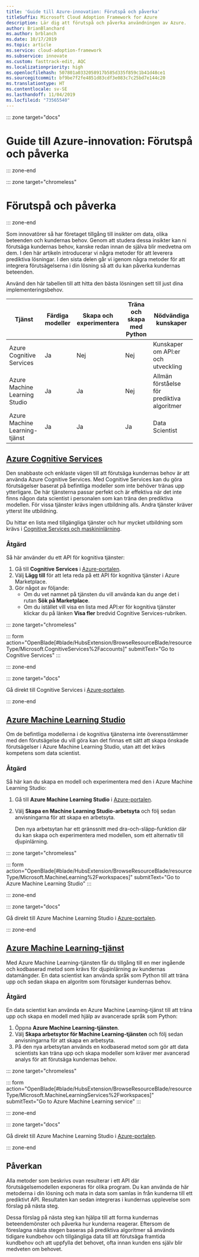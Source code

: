 ```yaml
---
title: 'Guide till Azure-innovation: Förutspå och påverka'
titleSuffix: Microsoft Cloud Adoption Framework for Azure
description: Lär dig att förutspå och påverka användningen av Azure.
author: BrianBlanchard
ms.author: brblanch
ms.date: 10/17/2019
ms.topic: article
ms.service: cloud-adoption-framework
ms.subservice: innovate
ms.custom: fasttrack-edit, AQC
ms.localizationpriority: high
ms.openlocfilehash: 507801a0332058917b585d335f859c1b41d48ce1
ms.sourcegitcommit: bf9be7f2fe4851d83cdf3e083c7c25bd7e144c20
ms.translationtype: HT
ms.contentlocale: sv-SE
ms.lasthandoff: 11/04/2019
ms.locfileid: "73565540"
---
```

::: zone target="docs"

# <a name="azure-innovation-guide-predict-and-influence"></a>Guide till Azure-innovation: Förutspå och påverka

::: zone-end

::: zone target="chromeless"

# <a name="predict-and-influence"></a>Förutspå och påverka

::: zone-end

Som innovatörer så har företaget tillgång till insikter om data, olika beteenden och kundernas behov. Genom att studera dessa insikter kan ni förutsäga kundernas behov, kanske redan innan de själva blir medvetna om dem. I den här artikeln introducerar vi några metoder för att leverera prediktiva lösningar. I den sista delen går vi igenom några metoder för att integrera förutsägelserna i din lösning så att du kan påverka kundernas beteenden.

Använd den här tabellen till att hitta den bästa lösningen sett till just dina implementeringsbehov.

|Tjänst  |Färdiga modeller  |Skapa och experimentera  |Träna och skapa med Python|Nödvändiga kunskaper|
|---------|---------|---------|---------|---------|
|Azure Cognitive Services|Ja|Nej|Nej|Kunskaper om API:er och utveckling|
|Azure Machine Learning Studio|Ja|Ja|Nej|Allmän förståelse för prediktiva algoritmer|
|Azure Machine Learning-tjänst|Ja|Ja|Ja|Data Scientist|

## <a name="azure-cognitive-servicestabcognitiveservices"></a>[Azure Cognitive Services](#tab/CognitiveServices)

Den snabbaste och enklaste vägen till att förutsäga kundernas behov är att använda Azure Cognitive Services. Med Cognitive Services kan du göra förutsägelser baserat på befintliga modeller som inte behöver tränas upp ytterligare. De här tjänsterna passar perfekt och är effektiva när det inte finns någon data scientist i personalen som kan träna den prediktiva modellen. För vissa tjänster krävs ingen utbildning alls. Andra tjänster kräver ytterst lite utbildning.

Du hittar en lista med tillgängliga tjänster och hur mycket utbildning som krävs i [Cognitive Services och maskininlärning](https://docs.microsoft.com/azure/cognitive-services/cognitive-services-and-machine-learning#service-requirements-for-the-data-model).

### <a name="action"></a>Åtgärd

Så här använder du ett API för kognitiva tjänster:

1. Gå till **Cognitive Services** i [Azure-portalen](https://portal.azure.com/#blade/HubsExtension/BrowseResourceBlade/resourceType/Microsoft.CognitiveServices%2Faccounts).
2. Välj **Lägg till** för att leta reda på ett API för kognitiva tjänster i Azure Marketplace.
3. Gör något av följande:
   - Om du vet namnet på tjänsten du vill använda kan du ange det i rutan **Sök på Marketplace**.
   - Om du istället vill visa en lista med API:er för kognitiva tjänster klickar du på länken **Visa fler** bredvid Cognitive Services-rubriken.

::: zone target="chromeless"

<!-- markdownlint-disable DOCSMD001 -->

::: form action="OpenBlade[#blade/HubsExtension/BrowseResourceBlade/resourceType/Microsoft.CognitiveServices%2Faccounts]" submitText="Go to Cognitive Services" :::

<!-- markdownlint-enable DOCSMD001 -->

::: zone-end

::: zone target="docs"

Gå direkt till Cognitive Services i [Azure-portalen](https://portal.azure.com/#blade/HubsExtension/BrowseResourceBlade/resourceType/Microsoft.CognitiveServices%2Faccounts).

::: zone-end

## <a name="azure-machine-learning-studiotabmachinelearningstudio"></a>[Azure Machine Learning Studio](#tab/MachineLearningStudio)

Om de befintliga modellerna i de kognitiva tjänsterna inte överensstämmer med den förutsägelse du vill göra kan det finnas ett sätt att skapa önskade förutsägelser i Azure Machine Learning Studio, utan att det krävs kompetens som data scientist.

<!-- markdownlint-disable MD024 -->

### <a name="action"></a>Åtgärd

Så här kan du skapa en modell och experimentera med den i Azure Machine Learning Studio:

1. Gå till **Azure Machine Learning Studio** i [Azure-portalen](https://portal.azure.com/#blade/HubsExtension/BrowseResourceBlade/resourceType/Microsoft.MachineLearning%2Fworkspaces).
2. Välj **Skapa en Machine Learning Studio-arbetsyta** och följ sedan anvisningarna för att skapa en arbetsyta.

   Den nya arbetsytan har ett gränssnitt med dra-och-släpp-funktion där du kan skapa och experimentera med modellen, som ett alternativ till djupinlärning.

::: zone target="chromeless"

<!-- markdownlint-disable DOCSMD001 -->

::: form action="OpenBlade[#blade/HubsExtension/BrowseResourceBlade/resourceType/Microsoft.MachineLearning%2Fworkspaces]" submitText="Go to Azure Machine Learning Studio" :::

<!-- markdownlint-enable DOCSMD001 -->

::: zone-end

::: zone target="docs"

Gå direkt till Azure Machine Learning Studio i [Azure-portalen](https://portal.azure.com/#blade/HubsExtension/BrowseResourceBlade/resourceType/Microsoft.MachineLearning%2Fworkspaces).

::: zone-end

## <a name="azure-machine-learning-servicetabmachinelearningservice"></a>[Azure Machine Learning-tjänst](#tab/MachineLearningService)

Med Azure Machine Learning-tjänsten får du tillgång till en mer ingående och kodbaserad metod som krävs för djupinlärning av kundernas datamängder. En data scientist kan använda språk som Python till att träna upp och sedan skapa en algoritm som förutsäger kundernas behov.

### <a name="action"></a>Åtgärd

En data scientist kan använda en Azure Machine Learning-tjänst till att träna upp och skapa en modell med hjälp av avancerade språk som Python:

1. Öppna **Azure Machine Learning-tjänsten**.
2. Välj **Skapa arbetsytor för Machine Learning-tjänsten** och följ sedan anvisningarna för att skapa en arbetsyta.
3. På den nya arbetsytan används en kodbaserad metod som gör att data scientists kan träna upp och skapa modeller som kräver mer avancerad analys för att förutsäga kundernas behov.

::: zone target="chromeless"

<!-- markdownlint-disable DOCSMD001 -->

::: form action="OpenBlade[#blade/HubsExtension/BrowseResourceBlade/resourceType/Microsoft.MachineLearningServices%2Fworkspaces]" submitText="Go to Azure Machine Learning service" :::

<!-- markdownlint-enable DOCSMD001 -->

::: zone-end

::: zone target="docs"

Gå direkt till Azure Machine Learning Studio i [Azure-portalen](https://portal.azure.com/#blade/HubsExtension/BrowseResourceBlade/resourceType/Microsoft.MachineLearningServices%2Fworkspaces).

::: zone-end

## <a name="influence"></a>Påverkan

Alla metoder som beskrivs ovan resulterar i ett API där förutsägelsemodellen exponeras för olika program. Du kan använda de här metoderna i din lösning och mata in data som samlas in från kunderna till ett prediktivt API. Resultaten kan sedan integreras i kundernas upplevelse som förslag på nästa steg.

Dessa förslag på nästa steg kan hjälpa till att forma kundernas beteendemönster och påverka hur kunderna reagerar. Eftersom de föreslagna nästa stegen baseras på prediktiva algoritmer så används tidigare kundbehov och tillgängliga data till att förutsäga framtida kundbehov och att uppfylla det behovet, ofta innan kunden ens själv blir medveten om behovet.
